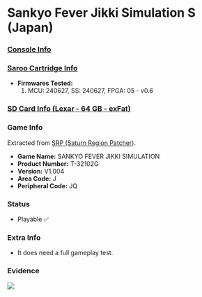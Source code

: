 # Sankyo Fever Jikki Simulation S (Japan)

### [Console Info](../../../../../Info/Consoles/VA13/README.md)

### [Saroo Cartridge Info](../../../../../Info/Cartridges/GuangzhouSanStarOnlineShop/1.6/README.md)

- <b>Firmwares Tested:</b>
  1. MCU: 240627, SS: 240627, FPGA: 05 - v0.6

### [SD Card Info (Lexar - 64 GB - exFat)](../../../../../Info/SdCards/Lexar/64GB/exfat/README.md)

### Game Info

Extracted from [SRP (Saturn Region Patcher)](https://segaxtreme.net/resources/saturn-region-patcher.81/download).

- <b>Game Name:</b> SANKYO FEVER JIKKI SIMULATION
- <b>Product Number:</b> T-32102G
- <b>Version:</b> V1.004
- <b>Area Code:</b> J
- <b>Peripheral Code:</b> JQ

### Status

- Playable :white_check_mark:

### Extra Info

- It does need a full gameplay test.

### Evidence

[![](https://img.youtube.com/vi/xHyXM6rG-aQ/0.jpg)](https://www.youtube.com/watch?v=xHyXM6rG-aQ)
